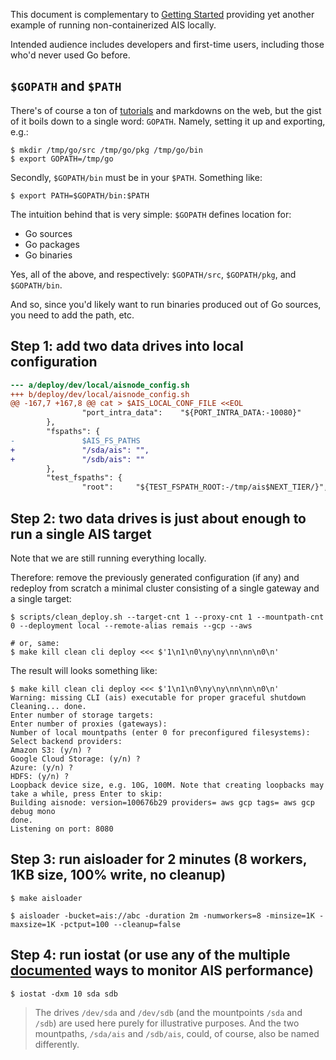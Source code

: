 This document is complementary to [Getting Started](/docs/getting_started.md) providing yet another example of
running non-containerized AIS locally.

Intended audience includes developers and first-time users, including those who'd never used Go before.

## `$GOPATH` and `$PATH`

There's of course a ton of [tutorials](https://tip.golang.org/doc/tutorial/getting-started) and markdowns on the web, but the gist of it boils down to a single word: `GOPATH`. Namely, setting it up and exporting, e.g.:

```console
$ mkdir /tmp/go/src /tmp/go/pkg /tmp/go/bin
$ export GOPATH=/tmp/go
```

Secondly, `$GOPATH/bin` must be in your `$PATH`. Something like:

```console
$ export PATH=$GOPATH/bin:$PATH
```

The intuition behind that is very simple: `$GOPATH` defines location for:

* Go sources
* Go packages
* Go binaries

Yes, all of the above, and respectively: `$GOPATH/src`, `$GOPATH/pkg`, and `$GOPATH/bin`.

And so, since you'd likely want to run binaries produced out of Go sources, you need to add the path, etc.

## Step 1: add two data drives into local configuration

```diff
--- a/deploy/dev/local/aisnode_config.sh
+++ b/deploy/dev/local/aisnode_config.sh
@@ -167,7 +167,8 @@ cat > $AIS_LOCAL_CONF_FILE <<EOL
                "port_intra_data":    "${PORT_INTRA_DATA:-10080}"
        },
        "fspaths": {
-               $AIS_FS_PATHS
+               "/sda/ais": "",
+               "/sdb/ais": ""
        },
        "test_fspaths": {
                "root":     "${TEST_FSPATH_ROOT:-/tmp/ais$NEXT_TIER/}",
```

## Step 2: two data drives is just about enough to run a single AIS target

Note that we are still running everything locally.

Therefore: remove the previously generated configuration (if any) and redeploy from scratch a minimal cluster consisting of a single gateway and a single target:

```console
$ scripts/clean_deploy.sh --target-cnt 1 --proxy-cnt 1 --mountpath-cnt 0 --deployment local --remote-alias remais --gcp --aws

# or, same:
$ make kill clean cli deploy <<< $'1\n1\n0\ny\ny\nn\nn\n0\n'
```

The result will looks something like:

```console
$ make kill clean cli deploy <<< $'1\n1\n0\ny\ny\nn\nn\n0\n'
Warning: missing CLI (ais) executable for proper graceful shutdown
Cleaning... done.
Enter number of storage targets:
Enter number of proxies (gateways):
Number of local mountpaths (enter 0 for preconfigured filesystems):
Select backend providers:
Amazon S3: (y/n) ?
Google Cloud Storage: (y/n) ?
Azure: (y/n) ?
HDFS: (y/n) ?
Loopback device size, e.g. 10G, 100M. Note that creating loopbacks may take a while, press Enter to skip:
Building aisnode: version=100676b29 providers= aws gcp tags= aws gcp debug mono
done.
Listening on port: 8080
```

## Step 3: run aisloader for 2 minutes (8 workers, 1KB size, 100% write, no cleanup)

```console
$ make aisloader

$ aisloader -bucket=ais://abc -duration 2m -numworkers=8 -minsize=1K -maxsize=1K -pctput=100 --cleanup=false
```

## Step 4: run iostat (or use any of the multiple [documented](/docs/prometheus.md) ways to monitor AIS performance)

```console
$ iostat -dxm 10 sda sdb
```

> The drives `/dev/sda` and `/dev/sdb` (and the mountpoints `/sda` and `/sdb`) are used here purely for illustrative purposes. And the two mountpaths, `/sda/ais` and `/sdb/ais`, could, of course, also be named differently.

